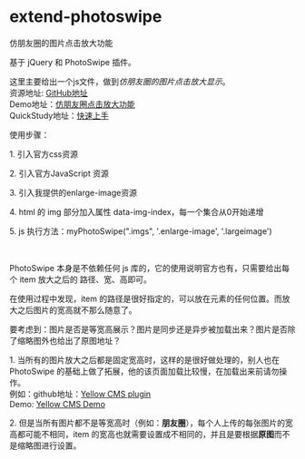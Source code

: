 # extend-photoswipe
仿朋友圈的图片点击放大功能

基于 jQuery 和 PhotoSwipe 插件。
	<p>
        这里主要给出一个js文件，做到<i>仿朋友圈的图片点击放大显示</i>。<br>
        资源地址: <a href="https://github.com/ThomasCui/extend-photoswipe">GitHub地址</a> <br>
        Demo地址：<a href="http://thomascui.cn/blog/image/photoswipe/index.html">仿朋友圈点击放大功能</a> <br>
        QuickStudy地址：<a href="http://thomascui.cn/blog/image/photoswipe/demo.html">快速上手</a> 
    </p>
   <p>使用步骤：</p>
    <p>1. 引入官方css资源</p>
    <p>2. 引入官方JavaScript 资源</p>
    <p>3. 引入我提供的enlarge-image资源</p>
    <p>4. html 的 img 部分加入属性 data-img-index，每一个集合从0开始递增</p>
    <p>5. js 执行方法：myPhotoSwipe(".imgs", '.enlarge-image', '.largeimage')</p>
    <br>
	<p>
		PhotoSwipe 本身是不依赖任何 js 库的，它的使用说明官方也有，只需要给出每个 item 放大之后的 路径、宽、高即可。
	</p>
	<p>
		在使用过程中发现，item 的路径是很好指定的，可以放在元素的任何位置。而放大之后图片的宽高就不那么随意了。
	</p>
	<p>
		要考虑到：图片是否是等宽高展示？图片是同步还是异步被加载出来？图片是否除了缩略图外也给出了原图地址？
	</p>
	<p>
		1. 当所有的图片放大之后都是固定宽高时，这样的是很好做处理的，别人也在 PhotoSwipe 的基础上做了拓展，他的该页面加载比较慢，在加载出来前请勿操作。<br>
		例如：github地址：<a href="https://github.com/datenstrom/yellow-plugins/tree/master/gallery">Yellow CMS plugin</a> <br>
		Demo: <a href="https://developers.datenstrom.se/plugins/gallery">Yellow CMS Demo</a> <br>
	</p>
	<p>
		2. 但是当所有图片都不是等宽高时（例如：<strong>朋友圈</strong>），每个人上传的每张图片的宽高都可能不相同，item 的宽高也就需要设置成不相同的，并且是要根据<strong>原图</strong>而不是缩略图进行设置。
	</p>
  
  
